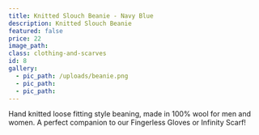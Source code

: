 ```yaml
---
title: Knitted Slouch Beanie - Navy Blue
description: Knitted Slouch Beanie
featured: false
price: 22
image_path:
class: clothing-and-scarves
id: 8
gallery:
  - pic_path: /uploads/beanie.png
  - pic_path:
  - pic_path:
---
```



Hand knitted loose fitting style beaning, made in 100% wool for men and women. A perfect companion to our Fingerless Gloves or Infinity Scarf!
